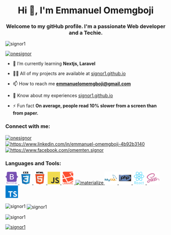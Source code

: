 

<h1 align="center">Hi 👋, I'm Emmanuel Omemgboji</h1>
<h3 align="center">Welcome to my gitHub profile. I'm a passionate Web developer and a Techie.</h3>

<p align="left"> <img src="https://komarev.com/ghpvc/?username=signor1&label=Profile%20views&color=0e75b6&style=flat" alt="signor1" /> </p>


<p align="left"> <a href="https://twitter.com/onesignor" target="blank"><img src="https://img.shields.io/twitter/follow/onesignor?logo=twitter&style=for-the-badge" alt="onesignor" /></a> </p>

- 🌱 I’m currently learning **Nextjs, Laravel**

- 👨‍💻 All of my projects are available at [signor1.github.io](https://www.signor1.github.io)

- 📫 How to reach me **emmanuelomemgboji@gmail.com**

- 📄 Know about my experiences [signor1.github.io](https://www.signor1.github.io)

- ⚡ Fun fact **On average, people read 10% slower from a screen than from paper.**

<h3 align="left">Connect with me:</h3>
<p align="left">
<a href="https://twitter.com/onesignor" target="blank"><img align="center" src="https://raw.githubusercontent.com/rahuldkjain/github-profile-readme-generator/master/src/images/icons/Social/twitter.svg" alt="onesignor" height="30" width="40" /></a>
<a href="https://linkedin.com/in/https://www.linkedin.com/in/emmanuel-omemgboji-4b92b3140" target="blank"><img align="center" src="https://raw.githubusercontent.com/rahuldkjain/github-profile-readme-generator/master/src/images/icons/Social/linked-in-alt.svg" alt="https://www.linkedin.com/in/emmanuel-omemgboji-4b92b3140" height="30" width="40" /></a>
<a href="https://fb.com/https://www.facebook.com/omemten.signor" target="blank"><img align="center" src="https://raw.githubusercontent.com/rahuldkjain/github-profile-readme-generator/master/src/images/icons/Social/facebook.svg" alt="https://www.facebook.com/omemten.signor" height="30" width="40" /></a>
</p>

<h3 align="left">Languages and Tools:</h3>
<p align="left"> <a href="https://getbootstrap.com" target="_blank" rel="noreferrer"> <img src="https://raw.githubusercontent.com/devicons/devicon/master/icons/bootstrap/bootstrap-plain-wordmark.svg" alt="bootstrap" width="40" height="40"/> </a> <a href="https://www.w3schools.com/css/" target="_blank" rel="noreferrer"> <img src="https://raw.githubusercontent.com/devicons/devicon/master/icons/css3/css3-original-wordmark.svg" alt="css3" width="40" height="40"/> </a> <a href="https://www.w3.org/html/" target="_blank" rel="noreferrer"> <img src="https://raw.githubusercontent.com/devicons/devicon/master/icons/html5/html5-original-wordmark.svg" alt="html5" width="40" height="40"/> </a> <a href="https://developer.mozilla.org/en-US/docs/Web/JavaScript" target="_blank" rel="noreferrer"> <img src="https://raw.githubusercontent.com/devicons/devicon/master/icons/javascript/javascript-original.svg" alt="javascript" width="40" height="40"/> </a> <a href="https://laravel.com/" target="_blank" rel="noreferrer"> <img src="https://raw.githubusercontent.com/devicons/devicon/master/icons/laravel/laravel-plain-wordmark.svg" alt="laravel" width="40" height="40"/> </a> <a href="https://materializecss.com/" target="_blank" rel="noreferrer"> <img src="https://raw.githubusercontent.com/prplx/svg-logos/5585531d45d294869c4eaab4d7cf2e9c167710a9/svg/materialize.svg" alt="materialize" width="40" height="40"/> </a> <a href="https://www.mysql.com/" target="_blank" rel="noreferrer"> <img src="https://raw.githubusercontent.com/devicons/devicon/master/icons/mysql/mysql-original-wordmark.svg" alt="mysql" width="40" height="40"/> </a> <a href="https://www.php.net" target="_blank" rel="noreferrer"> <img src="https://raw.githubusercontent.com/devicons/devicon/master/icons/php/php-original.svg" alt="php" width="40" height="40"/> </a> <a href="https://reactjs.org/" target="_blank" rel="noreferrer"> <img src="https://raw.githubusercontent.com/devicons/devicon/master/icons/react/react-original-wordmark.svg" alt="react" width="40" height="40"/> </a> <a href="https://sass-lang.com" target="_blank" rel="noreferrer"> <img src="https://raw.githubusercontent.com/devicons/devicon/master/icons/sass/sass-original.svg" alt="sass" width="40" height="40"/> </a> <a href="https://www.typescriptlang.org/" target="_blank" rel="noreferrer"> <img src="https://raw.githubusercontent.com/devicons/devicon/master/icons/typescript/typescript-original.svg" alt="typescript" width="40" height="40"/> </a> </p>

<p><img align="left" src="https://github-readme-stats.vercel.app/api/top-langs?username=signor1&show_icons=true&locale=en&layout=compact" alt="signor1" /></p>

<p>&nbsp;<img align="center" src="https://github-readme-stats.vercel.app/api?username=signor1&show_icons=true&locale=en" alt="signor1" /></p>

<p><img align="center" src="https://github-readme-streak-stats.herokuapp.com/?user=signor1&" alt="signor1" /></p>

<p align="left"> <a href="https://github.com/ryo-ma/github-profile-trophy"><img src="https://github-profile-trophy.vercel.app/?username=signor1" alt="signor1" /></a> </p>
